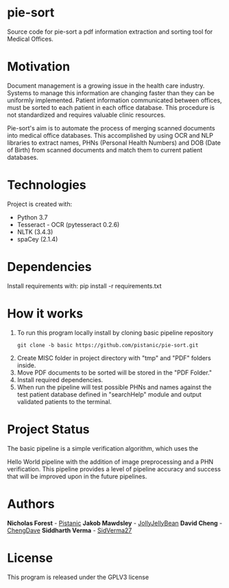# pie-sort
Source code for pie-sort a pdf information extraction and sorting tool for Medical Offices.

# Motivation
Document management is a growing issue in the health care industry.
Systems to manage this information are changing faster than they can be uniformly implemented.
Patient information communicated between offices, must be sorted to each patient in each office database.
This procedure is not standardized and requires valuable clinic resources.

Pie-sort's aim is to automate the process of merging scanned documents into medical office databases.
This accomplished by using OCR and NLP libraries to extract names, PHNs (Personal Health Numbers) and
DOB (Date of Birth) from scanned documents and match them to current patient databases.

# Technologies
Project is created with:
* Python 3.7
* Tesseract - OCR (pytesseract 0.2.6)
* NLTK (3.4.3)
* spaCey (2.1.4)

# Dependencies
Install requirements with:
pip install -r requirements.txt

# How it works
1. To run this program locally install by cloning basic pipeline repository
    ```shell
    git clone -b basic https://github.com/pistanic/pie-sort.git
    ```
1. Create MISC folder in project directory with "tmp" and "PDF" folders inside.
1. Move PDF documents to be sorted will be stored in the "PDF Folder."
1. Install required dependencies.
1. When run the pipeline will test possible PHNs and names against the test
patient database defined in "searchHelp" module and output validated patients to the terminal.

# Project Status
 The basic pipeline is a simple verification algorithm, which uses the

 Hello World pipeline with the addition of image preprocessing and a
 PHN verification. This pipeline provides a level of
 pipeline accuracy and success that will be improved upon in the future pipelines.

# Authors
**Nicholas Forest** - [Pistanic](https://github.com/pistanic)
**Jakob Mawdsley** - [JollyJellyBean](https://github.com/JollyJellyBean)
**David Cheng** - [ChengDave](https://github.com/ChengDave)
**Siddharth Verma** - [SidVerma27](https://github.com/sidverma27)

# License
This program is released under the GPLV3 license
